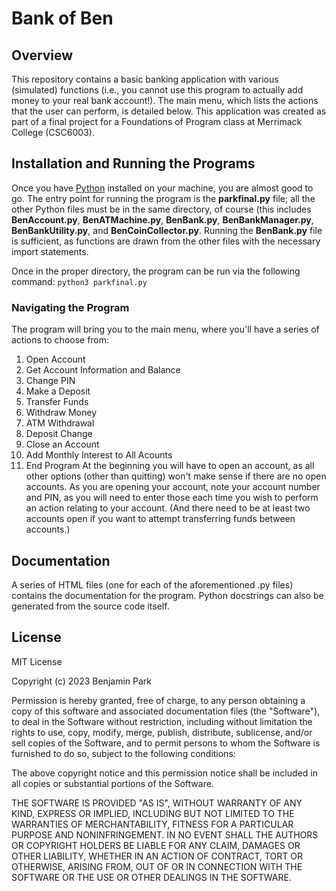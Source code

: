 # Bank of Ben

## Overview
This repository contains a basic banking application with various (simulated) functions (i.e., you cannot use this program to actually add money to your real bank account!). The main menu, which lists the actions that the user can perform, is detailed below. This application was created as part of a final project for a Foundations of Program class at Merrimack College (CSC6003).

## Installation and Running the Programs
Once you have [Python](https://www.python.org/downloads/) installed on your machine, you are almost good to go. The entry point for running the program is the **parkfinal.py** file; all the other Python files must be in the same directory, of course (this includes **BenAccount.py**, **BenATMachine.py**, **BenBank.py**, **BenBankManager.py**, **BenBankUtility.py**, and **BenCoinCollector.py**. Running the **BenBank.py** file is sufficient, as functions are drawn from the other files with the necessary import statements.

Once in the proper directory, the program can be run via the following command:
`python3 parkfinal.py`

### Navigating the Program
The program will bring you to the main menu, where you'll have a series of actions to choose from:
1. Open Account
2. Get Account Information and Balance
3. Change PIN
4. Make a Deposit
5. Transfer Funds
6. Withdraw Money
7. ATM Withdrawal
8. Deposit Change
9. Close an Account
10. Add Monthly Interest to All Acounts
11. End Program
At the beginning you will have to open an account, as all other options (other than quitting) won't make sense if there are no open accounts. As you are opening your account, note your account number and PIN, as you will need to enter those each time you wish to perform an action relating to your account. (And there need to be at least two accounts open if you want to attempt transferring funds between accounts.)

## Documentation
A series of HTML files (one for each of the aforementioned .py files) contains the documentation for the program. Python docstrings can also be generated from the source code itself.

## License
MIT License

Copyright (c) 2023 Benjamin Park

Permission is hereby granted, free of charge, to any person obtaining a copy
of this software and associated documentation files (the "Software"), to deal
in the Software without restriction, including without limitation the rights
to use, copy, modify, merge, publish, distribute, sublicense, and/or sell
copies of the Software, and to permit persons to whom the Software is
furnished to do so, subject to the following conditions:

The above copyright notice and this permission notice shall be included in all
copies or substantial portions of the Software.

THE SOFTWARE IS PROVIDED "AS IS", WITHOUT WARRANTY OF ANY KIND, EXPRESS OR
IMPLIED, INCLUDING BUT NOT LIMITED TO THE WARRANTIES OF MERCHANTABILITY,
FITNESS FOR A PARTICULAR PURPOSE AND NONINFRINGEMENT. IN NO EVENT SHALL THE
AUTHORS OR COPYRIGHT HOLDERS BE LIABLE FOR ANY CLAIM, DAMAGES OR OTHER
LIABILITY, WHETHER IN AN ACTION OF CONTRACT, TORT OR OTHERWISE, ARISING FROM,
OUT OF OR IN CONNECTION WITH THE SOFTWARE OR THE USE OR OTHER DEALINGS IN THE
SOFTWARE.
